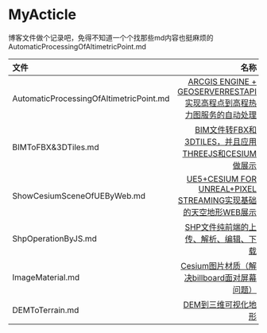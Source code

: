 # MyActicle
博客文件做个记录吧，免得不知道一个个找那些md内容也挺麻烦的
AutomaticProcessingOfAltimetricPoint.md

| 文件 | 名称 |
| :-----| ----: |
| AutomaticProcessingOfAltimetricPoint.md | [ARCGIS ENGINE + GEOSERVERRESTAPI实现高程点到高程热力图服务的自动处理](https://gitpress.io/@wshacticle/AutomaticProcessingOfAltimetricPoint) |
| BIMToFBX&3DTiles.md | [BIM文件转FBX和3DTILES，并且应用THREEJS和CESIUM做展示](https://gitpress.io/@wshacticle/BIMToFBX&3DTiles) |
| ShowCesiumSceneOfUEByWeb.md | [UE5+CESIUM FOR UNREAL+PIXEL STREAMING实现基础的天空地形WEB展示](https://gitpress.io/@wshacticle/ShowCesiumSceneOfUEByWeb) |
| ShpOperationByJS.md | [SHP文件纯前端的上传、解析、编辑、下载](https://gitpress.io/@wshacticle/ShpOperationByJS) |
| ImageMaterial.md | [Cesium图片材质（解决billboard面对屏幕问题）](https://gitpress.io/@wshacticle/ImageMaterial) |
| DEMToTerrain.md | [DEM到三维可视化地形](https://gitpress.io/@wshacticle/DEMToTerrain) |
